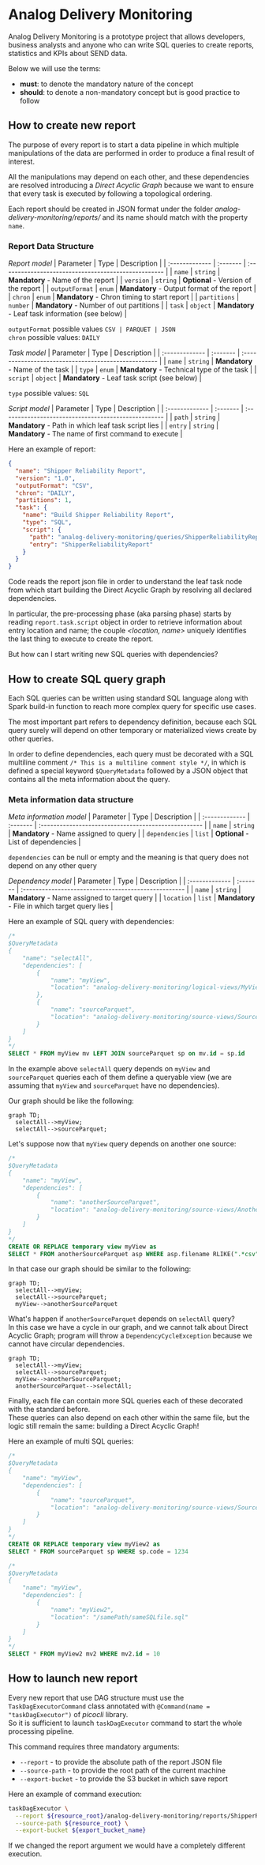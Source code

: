 
# Analog Delivery Monitoring

Analog Delivery Monitoring is a prototype project that allows developers, business analysts and anyone who can write SQL queries to create reports, statistics and KPIs about SEND data.

Below we will use the terms:
- __must__: to denote the mandatory nature of the concept
- __should__: to denote a non-mandatory concept but is good practice to follow

## How to create new report
The purpose of every report is to start a data pipeline in which multiple manipulations of the data are performed in order to produce a final result of interest.

All the manipulations may depend on each other, and these dependencies are resolved introducing a *Direct Acyclic Graph* because we want to ensure that every task is executed by following a topological ordering.

Each report should be created in JSON format under the folder *analog-delivery-monitoring/reports/* and its name should match with the property `name`.

### Report Data Structure

_Report model_
| Parameter      | Type     | Description                                          |
| :------------- | :------- | :--------------------------------------------------- |
| `name`         | `string` | **Mandatory** - Name of the report                   |
| `version`      | `string` | **Optional** - Version of the report                 |
| `outputFormat` | `enum`   | **Mandatory** - Output format of the report          |
| `chron`        | `enum`   | **Mandatory** - Chron timing to start report         |
| `partitions`   | `number` | **Mandatory** - Number of out partitions             |
| `task`         | `object` | **Mandatory** - Leaf task information (see below)    |

`outputFormat` possible values `CSV | PARQUET | JSON`  
`chron` possible values: `DAILY`

_Task model_
| Parameter      | Type     | Description                                          |
| :------------- | :------- | :--------------------------------------------------- |
| `name`         | `string` | **Mandatory** - Name of the  task                    |
| `type`         | `enum`   | **Mandatory** - Technical type of the task           |
| `script`       | `object` | **Mandatory** - Leaf task script (see below)         |

`type` possible values: `SQL`

_Script model_
| Parameter      | Type     | Description                                          |
| :------------- | :------- | :--------------------------------------------------- |
| `path`         | `string` | **Mandatory** - Path in which leaf task script lies  |
| `entry`        | `string` | **Mandatory** - The name of first command to execute |

Here an example of report:
```json
{
  "name": "Shipper Reliability Report",
  "version": "1.0",
  "outputFormat": "CSV",
  "chron": "DAILY",
  "partitions": 1,
  "task": {
    "name": "Build Shipper Reliability Report",
    "type": "SQL",
    "script": {
      "path": "analog-delivery-monitoring/queries/ShipperReliabilityReport.sql",
      "entry": "ShipperReliabilityReport"
    }
  }
}
```

Code reads the report json file in order to understand the leaf task node from which start building the Direct Acyclic Graph by resolving all declared dependencies.

In particular, the pre-processing phase (aka parsing phase) starts by reading `report.task.script` object in order to retrieve information about entry location and name; the couple _<location, name>_ uniquely identifies the last thing to execute to create the report.

But how can I start writing new SQL queries with dependencies?

## How to create SQL query graph
Each SQL queries can be written using standard SQL language along with Spark build-in function to reach more complex query for specific use cases.

The most important part refers to dependency definition, because each SQL query surely will depend on other temporary or materialized views create by other queries.

In order to define dependencies, each query must be decorated with a SQL multiline comment `/* This is a multiline comment style */`, in which is defined a special keyword `$QueryMetadata` followed by a JSON object that contains all the meta information about the query.

### Meta information data structure

_Meta information model_
| Parameter      | Type     | Description                                          |
| :------------- | :------- | :--------------------------------------------------- |
| `name`         | `string` | **Mandatory** - Name assigned to query               |
| `dependencies` | `list`   | **Optional** - List of dependencies                  |

`dependencies` can be null or empty and the meaning is that query does not depend on any other query

_Dependency model_
| Parameter      | Type     | Description                                          |
| :------------- | :------- | :--------------------------------------------------- |
| `name`         | `string` | **Mandatory** - Name assigned to target query        |
| `location`     | `list`   | **Mandatory** - File in which target query lies      |

Here an example of SQL query with dependencies:
```sql
/* 
$QueryMetadata
{
    "name": "selectAll",
    "dependencies": [
        {
            "name": "myView",
            "location": "analog-delivery-monitoring/logical-views/MyView.sql"
        },
        {
            "name": "sourceParquet",
            "location": "analog-delivery-monitoring/source-views/SourceParquet.sql"
        }
    ]
}
*/
SELECT * FROM myView mv LEFT JOIN sourceParquet sp on mv.id = sp.id
```

In the example above `selectAll` query depends on `myView` and `sourceParquet` queries each of them define a queryable view (we are assuming that `myView` and `sourceParquet` have no dependencies).

Our graph should be like the following:

```mermaid
graph TD;
  selectAll-->myView;
  selectAll-->sourceParquet;
```

Let's suppose now that `myView` query depends on another one source:
```sql
/* 
$QueryMetadata
{
    "name": "myView",
    "dependencies": [
        {
            "name": "anotherSourceParquet",
            "location": "analog-delivery-monitoring/source-views/AnotherSourceParquet.sql"
        }
    ]
}
*/
CREATE OR REPLACE temporary view myView as
SELECT * FROM anotherSourceParquet asp WHERE asp.filename RLIKE(".*csv")
```

In that case our graph should be similar to the following:

```mermaid
graph TD;
  selectAll-->myView;
  selectAll-->sourceParquet;
  myView-->anotherSourceParquet
```

What's happen if `anotherSourceParquet` depends on `selectAll` query?  
In this case we have a cycle in our graph, and we cannot talk about Direct Acyclic Graph; program will throw a `DependencyCycleException` because we cannot have circular dependencies.

```mermaid
graph TD;
  selectAll-->myView;
  selectAll-->sourceParquet;
  myView-->anotherSourceParquet;
  anotherSourceParquet-->selectAll;
```

Finally, each file can contain more SQL queries each of these decorated with the standard before.  
These queries can also depend on each other within the same file, but the logic still remain the same: building a Direct Acyclic Graph!

Here an example of multi SQL queries:

```sql
/* 
$QueryMetadata
{
    "name": "myView",
    "dependencies": [
        {
            "name": "sourceParquet",
            "location": "analog-delivery-monitoring/source-views/SourceParquet.sql"
        }
    ]
}
*/
CREATE OR REPLACE temporary view myView2 as
SELECT * FROM sourceParquet sp WHERE sp.code = 1234

/* 
$QueryMetadata
{
    "name": "myView",
    "dependencies": [
        {
            "name": "myView2",
            "location": "/samePath/sameSQLfile.sql"
        }
    ]
}
*/
SELECT * FROM myView2 mv2 WHERE mv2.id = 10
```

## How to launch new report
Every new report that use DAG structure must use the `TaskDagExecutorCommand` class annotated with `@Command(name = "taskDagExecutor")` of _picocli_ library.  
So it is sufficient to launch `taskDagExecutor` command to start the whole processing pipeline.

This command requires three mandatory arguments:
- `--report` - to provide the absolute path of the report JSON file
- `--source-path` - to provide the root path of the current machine
- `--export-bucket` - to provide the S3 bucket in which save report

Here an example of command execution:

```bash 
taskDagExecutor \
  --report ${resource_root}/analog-delivery-monitoring/reports/ShipperReliabilityReport.json \
  --source-path ${resource_root} \
  --export-bucket ${export_bucket_name}
```

If we changed the report argument we would have a completely different execution.